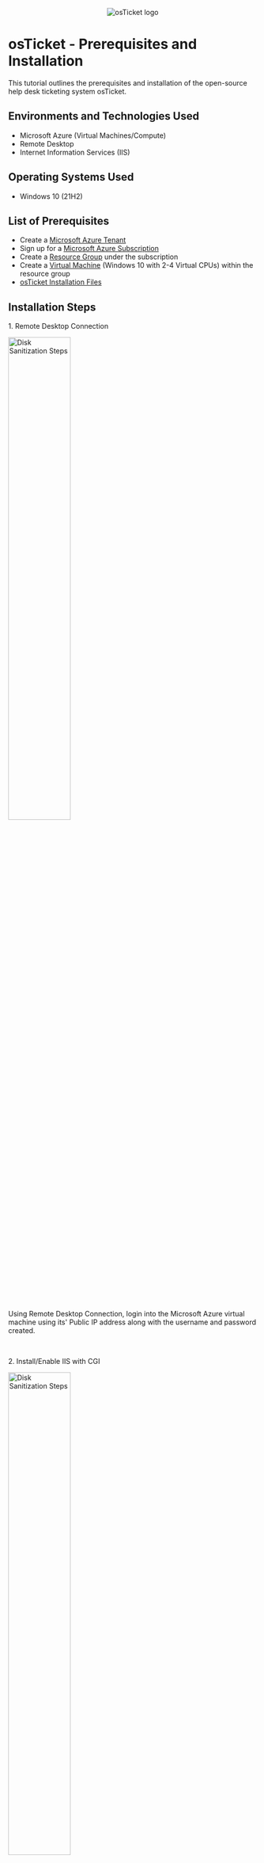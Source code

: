 <p align="center">
<img src="https://i.imgur.com/Clzj7Xs.png" alt="osTicket logo"/>
</p>

<h1>osTicket - Prerequisites and Installation</h1>
This tutorial outlines the prerequisites and installation of the open-source help desk ticketing system osTicket.<br />

<h2>Environments and Technologies Used</h2>

- Microsoft Azure (Virtual Machines/Compute)
- Remote Desktop
- Internet Information Services (IIS)

<h2>Operating Systems Used </h2>

- Windows 10</b> (21H2)

<h2>List of Prerequisites</h2>

- Create a [Microsoft Azure Tenant](https://portal.azure.com/)
- Sign up for a [Microsoft Azure Subscription](https://portal.azure.com/#view/Microsoft_Azure_SubscriptionManagement/SubscriptionCreateBlade)
- Create a [Resource Group](https://portal.azure.com/#create/Microsoft.ResourceGroup) under the subscription 
- Create a [Virtual Machine](https://portal.azure.com/#create/Microsoft.VirtualMachine-ARM) (Windows 10 with 2-4 Virtual CPUs) within the resource group
- [osTicket Installation Files](https://drive.google.com/drive/u/1/folders/1APMfNyfNzcxZC6EzdaNfdZsUwxWYChf6)

<h2>Installation Steps</h2>

<p>
1. Remote Desktop Connection
</p>
<img src="https://imgur.com/53e8bhq.png" height="50%" width="50%" alt="Disk Sanitization Steps"/>
</p>
<p>
Using Remote Desktop Connection, login into the Microsoft Azure virtual machine using its' Public IP address along with the username and password created.  
</p>
<br />


<p>
2. Install/Enable IIS with CGI
</p>
<img src="https://imgur.com/9rH6bXP.png" height="50%" width="50%" alt="Disk Sanitization Steps"/>
</p>
<p>
From the search bar, type and click on the "Turn Windows features on or off" program. Locate and turn on the "Internet Information Services" folder. Turn on and expand the "World Wide Web Services" and "Application Development Features" folders, then turn on the "CGI" folder and click "OK".        
</p>
<br />


<p>
3. From the osTicket Installation Files, download and install [PHP Manager for IIS](https://drive.google.com/file/d/1RHsNd4eWIOwaNpj3JW4vzzmzNUH86wY_/view) (PHPManagerForIIS_V1.5.0.msi)
</p>
<br />


<p>
4. From the osTicket Installation Files, download and install the [Rewrite Module](https://drive.google.com/file/d/1tIK9GZBKj1JyUP87eewxgdNqn9pZmVmY/view) (rewrite_amd64_en-US.msi)
</p>
<br />


<p>
5. Create the directory C:\PHP
</p>
<img src="https://imgur.com/5yyUWaN.png" height="50%" width="50%" alt="Disk Sanitization Steps"/>
</p>
<p>
Using File Explorer, navigate to the Windows (C:) Drive. Once inside, right click and create a new folder named "PHP".
</p>
<br />


<p>
6. From the osTicket Installation Files, download [PHP 7.3.8](https://drive.google.com/file/d/1snNMtLdCOpMtkCyD4mvl9yOOmvVIp9fP/view) (php-7.3.8-nts-Win32-VC15-x86.zip) and unzip/extract the contents into "C:\PHP" folder. 
</p>
<img src="https://imgur.com/N0l3BvH.png" height="50%" width="50%" alt="Disk Sanitization Steps"/>
</p>
<br />


<p>
7. From the osTicket Installation Files, download and install [VC_redist.x86.exe](https://drive.google.com/file/d/1s1OsGF3-ioO0_9LYizPRiVuIkb3lFJgH/view).
</p>
<br />


<p>
8. From the osTicket Installation Files, download and install [MySQL 5.5.62](https://drive.google.com/file/d/1_OWh9p7VQLcrB0q_V7qT8yHl0xo5gv7z/view) (mysql-5.5.62-win32.msi)
</p>
<img src="https://imgur.com/shPZ6qT.png" height="50%" width="50%" alt="Disk Sanitization Steps"/>
</p>
<p>
During installation, Choose Setup Type "Typical". 
<p>  
</p>
<img src="https://imgur.com/VyejqjQ.png" height="50%" width="50%" alt="Disk Sanitization Steps"/>
</p>  
<p>  
Launch the MySQL Instance Configuration Wizard. 
<p>  
</p>
<img src="https://imgur.com/jyJjfFv.png" height="50%" width="50%" alt="Disk Sanitization Steps"/>
</p>  
<p>   
Select "Standard Configuration". 
<p>  
</p>
<img src="https://imgur.com/o45UtOD.png" height="50%" width="50%" alt="Disk Sanitization Steps"/>
</p>  
<p>   
Set "Install As Windows Service". 
<p>  
</p>
<img src="https://imgur.com/BQXFjyt.png" height="50%" width="50%" alt="Disk Sanitization Steps"/>
</p>  
<p>   
Create and enter the root password.   
</p>
</p>
<img src="https://imgur.com/fM1GMla.png" height="50%" width="50%" alt="Disk Sanitization Steps"/>
</p>  
<p>   
Click on "Execute".   
</p>
<br />


<p>
9. Open and run Internet Information Services (IIS) as an Administrator.
</p>
<img src="https://imgur.com/I2YHQFu.png" height="50%" width="50%" alt="Disk Sanitization Steps"/>
</p>
<br />


<p>
10. Register PHP from within Internet Information Services (IIS).
</p>
<img src="https://imgur.com/cC0lCnD.png" height="50%" width="50%" alt="Disk Sanitization Steps"/>
</p>
<p>
From PHP Manager, click on "Register new PHP version". Provide a path "C:\PHP\php-cgi.exe" and click "OK". 
</p>
<br />


<p>
11. Reload IIS (Open IIS, Stop and Start the server)
</p>
<img src="https://imgur.com/b51REZa.png" height="50%" width="50%" alt="Disk Sanitization Steps"/>
</p>
<br />


<p>
12. From the osTicket Installation Files, download and install [osTicket v1.15.8](https://drive.google.com/file/d/1VeVXKlzHDRjeaVUL99ptq7qYbrbXdFxJ/view).
</p>
<img src="https://imgur.com/KHNFlTi.png" height="50%" width="50%" alt="Disk Sanitization Steps"/>
</p>
<p>
Extract and copy “upload” folder to c:\inetpub\wwwroot.
</p>
</p>
<img src="https://imgur.com/Q3VzmNG.png" height="50%" width="50%" alt="Disk Sanitization Steps"/>
</p>
<p>
Within c:\inetpub\wwwroot, rename folder “upload” to “osTicket”.
</p>
<br />


<p>
13. Reload IIS (Open IIS, Stop and Start the server)
</p>
<img src="https://imgur.com/b51REZa.png" height="50%" width="50%" alt="Disk Sanitization Steps"/>
</p>
<br />


<p>
14. From IIS, click on the drop down arrows for "Sites", then "Default Web Site". Click on folder "osTicket". On the right, click “Browse *:80(http)”.
</p>
<img src="https://imgur.com/V6EOgOQ.png" height="50%" width="50%" alt="Disk Sanitization Steps"/>
</p>
<br />


<p>
15. Note that some extensions are not enabled.
</p>
<img src="https://imgur.com/uvvbg5b.png" height="50%" width="50%" alt="Disk Sanitization Steps"/>
</p>
</p>
<img src="https://imgur.com/uBdmiGZ.png" height="50%" width="50%" alt="Disk Sanitization Steps"/>
</p>
<p>
Go back to IIS, Sites -> Default Web Sites -> osTicket. Double-click on PHP Manager. Click “Enable or disable an extension”.
</p>
</p>
<img src="https://imgur.com/i3JUAgf.png" height="50%" width="50%" alt="Disk Sanitization Steps"/>
</p>
<p>  
Enable: php_imap.dll, php_intl.dll, and php_opcache.dll.
</p>
</p>
<img src="https://imgur.com/Qhg9swS.png" height="50%" width="50%" alt="Disk Sanitization Steps"/>
</p>
<p>
Refresh the osTicket site in the browser and observe the changes.
</p>
<br />


<p>
16. Rename: ost-config.php
</p>
<img src="https://imgur.com/qmQ5mTj.png" height="50%" width="50%" alt="Disk Sanitization Steps"/>
</p>
<p>
From: C:\inetpub\wwwroot\osTicket\include\ost-sampleconfig.php
</p>
</p>
<img src="https://imgur.com/zOFRs8I.png" height="50%" width="50%" alt="Disk Sanitization Steps"/>
</p>
<p>  
To: C:\inetpub\wwwroot\osTicket\include\ost-config.php
</p>
<br />


<p>
17. Assign Permissions: ost-config.php
</p>
<img src="https://imgur.com/JyC5LWu.png" height="50%" width="50%" alt="Disk Sanitization Steps"/>
</p>
<p>
Right-click "ost-config.php" file and click on "Properties". Click on "Security" tab, then "Advanced". Click on "Disable inheritance" -> "Remove all
inherited permissions from this object".
</p>
</p>
<img src="https://imgur.com/8fYKht1.png" height="50%" width="50%" alt="Disk Sanitization Steps"/>
</p>
<p>
Click on "Add". Click on "Select a principal", enter object name "Everyone", then click "OK". 
</p> 
</p>
<img src="https://imgur.com/IJxItMD.png" height="50%" width="50%" alt="Disk Sanitization Steps"/>
</p>
<p> 
Under Basic permissions, check "Full Control" and click "OK".  
</p>
<br />


<p>
18. Continue Setting up osTicket in the browser. Click "Continue". 
</p>
<img src="https://imgur.com/pRXc0g6.png" height="50%" width="50%" alt="Disk Sanitization Steps"/>
</p>
<p>
Enter the information into the "System Settings" and "Admin User" sections.
</p>
<br />


<p>
19. From the osTicket Installation Files, download and install [HeidiSQL](https://www.heidisql.com/installers/HeidiSQL_12.3.0.6589_Setup.exe).
</p>
<img src="https://imgur.com/Xh9m4a0.png" height="50%" width="50%" alt="Disk Sanitization Steps"/>
</p>
<p>
Open Heidi SQL. Create a new session, enter the "username" and "password". Then, click "Open" to connect to the session.
</p>
</p>
<img src="https://imgur.com/ufzubnU.png" height="50%" width="50%" alt="Disk Sanitization Steps"/>
</p>
<p>  
Create a database called “osTicket”.
</p>
<br />


<p>
20. Continue setting up osTicket in the browser. Enter information into the "Database Settings" section.
</p>
<img src="https://imgur.com/Kacgwdb.png" height="50%" width="50%" alt="Disk Sanitization Steps"/>
</p>
<p>
MySQL Database: osTicket. Enter in the MySQL Username and Password. Then, click on “Install Now”. 
</p>
<br />


<p>
21. Congratulations! Hopefully, it is installed with no errors. 
</p>
<img src="https://imgur.com/CdMoqmw.png" height="50%" width="50%" alt="Disk Sanitization Steps"/>
</p>
</p>
<img src="https://imgur.com/cOOkXxB.png" height="50%" width="50%" alt="Disk Sanitization Steps"/>
</p>
<p>
Browse to your Help Desk Login Page : http://localhost/osTicket/scp/login.php
</p>
<br />


<p>
22. End Users osTicket URL: http://localhost/osTicket/ 
</p>
<img src="https://imgur.com/asmLZtS.png" height="50%" width="50%" alt="Disk Sanitization Steps"/>
</p>
<br />


<p>
23. Clean Up
</p>
<img src="https://imgur.com/10UZm5M.png" height="50%" width="50%" alt="Disk Sanitization Steps"/>
</p>
<p>
Delete file folder: C:\inetpub\wwwroot\osTicket\setup
</p>
</p>
<img src="https://imgur.com/M1UFzAD.png" height="50%" width="50%" alt="Disk Sanitization Steps"/>
</p>
<p>
Set file permissions to “Read” only: C:\inetpub\wwwroot\osTicket\include\ost-config.php
</p>
<br />
